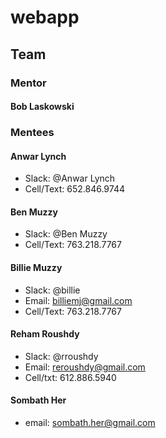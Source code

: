 # webapp

## Team

### Mentor 
#### Bob Laskowski

### Mentees 

#### Anwar Lynch
* Slack: @Anwar Lynch
* Cell/Text: 652.846.9744

#### Ben Muzzy
* Slack: @Ben Muzzy
* Cell/Text: 763.218.7767

#### Billie Muzzy 
* Slack: @billie 
* Email: billiemj@gmail.com
* Cell/Text: 763.218.7767

#### Reham Roushdy
 * Slack: @rroushdy
 * Email: reroushdy@gmail.com
 * Cell/txt: 612.886.5940

#### Sombath Her  
* email: sombath.her@gmail.com

